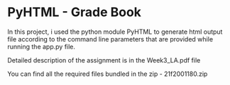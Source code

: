 # PyHTML - Grade Book

In this project, i used the python module PyHTML to generate html output file according to the command line parameters that are provided while running the app.py file.

Detailed description of the assignment is in the Week3_LA.pdf file

You can find all the required files bundled in the zip - 21f2001180.zip
